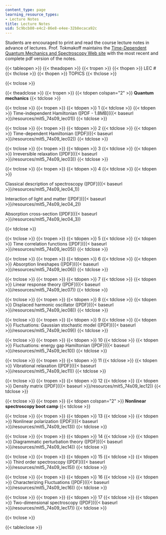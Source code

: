 ```yaml
---
content_type: page
learning_resource_types:
- Lecture Notes
title: Lecture Notes
uid: 5c9bcb80-e4c2-86e8-e4ee-32b8ecaca92c
---
```


Students are encouraged to print and read the course lecture notes in advance of lectures. Prof. Tokmakoff maintains the [Time-Dependent Quantum Mechanics and Spectroscopy Web site](http://tdqms.uchicago.edu/) with the most recent and complete pdf version of the notes.

{{< tableopen >}}
{{< theadopen >}}
{{< tropen >}}
{{< thopen >}}
LEC #
{{< thclose >}}
{{< thopen >}}
TOPICS
{{< thclose >}}

{{< trclose >}}

{{< theadclose >}}
{{< tropen >}}
{{< tdopen colspan="2" >}}
**Quantum mechanics**
{{< tdclose >}}

{{< trclose >}}
{{< tropen >}}
{{< tdopen >}}
1
{{< tdclose >}}
{{< tdopen >}}
Time-independent Hamiltonian ([PDF - 1.8MB]({{< baseurl >}}/resources/mit5_74s09_lec01))
{{< tdclose >}}

{{< trclose >}}
{{< tropen >}}
{{< tdopen >}}
2
{{< tdclose >}}
{{< tdopen >}}
Time-dependent Hamiltonian ([PDF]({{< baseurl >}}/resources/mit5_74s09_lec02))
{{< tdclose >}}

{{< trclose >}}
{{< tropen >}}
{{< tdopen >}}
3
{{< tdclose >}}
{{< tdopen >}}
Irreversible relaxation ([PDF]({{< baseurl >}}/resources/mit5_74s09_lec03))
{{< tdclose >}}

{{< trclose >}}
{{< tropen >}}
{{< tdopen >}}
4
{{< tdclose >}}
{{< tdopen >}}


Classical description of spectroscopy ([PDF]({{< baseurl >}}/resources/mit5_74s09_lec04_1))

Interaction of light and matter ([PDF]({{< baseurl >}}/resources/mit5_74s09_lec04_2))

Absorption cross-section ([PDF]({{< baseurl >}}/resources/mit5_74s09_lec04_3))


{{< tdclose >}}

{{< trclose >}}
{{< tropen >}}
{{< tdopen >}}
5
{{< tdclose >}}
{{< tdopen >}}
Time correlation functions ([PDF]({{< baseurl >}}/resources/mit5_74s09_lec05))
{{< tdclose >}}

{{< trclose >}}
{{< tropen >}}
{{< tdopen >}}
6
{{< tdclose >}}
{{< tdopen >}}
Absorption lineshapes ([PDF]({{< baseurl >}}/resources/mit5_74s09_lec06))
{{< tdclose >}}

{{< trclose >}}
{{< tropen >}}
{{< tdopen >}}
7
{{< tdclose >}}
{{< tdopen >}}
Linear response theory ([PDF]({{< baseurl >}}/resources/mit5_74s09_lec07))
{{< tdclose >}}

{{< trclose >}}
{{< tropen >}}
{{< tdopen >}}
8
{{< tdclose >}}
{{< tdopen >}}
Displaced harmonic oscillator ([PDF]({{< baseurl >}}/resources/mit5_74s09_lec08))
{{< tdclose >}}

{{< trclose >}}
{{< tropen >}}
{{< tdopen >}}
9
{{< tdclose >}}
{{< tdopen >}}
Fluctuations: Gaussian stochastic model ([PDF]({{< baseurl >}}/resources/mit5_74s09_lec09))
{{< tdclose >}}

{{< trclose >}}
{{< tropen >}}
{{< tdopen >}}
10
{{< tdclose >}}
{{< tdopen >}}
Fluctuations: energy gap Hamiltonian ([PDF]({{< baseurl >}}/resources/mit5_74s09_lec10))
{{< tdclose >}}

{{< trclose >}}
{{< tropen >}}
{{< tdopen >}}
11
{{< tdclose >}}
{{< tdopen >}}
Vibrational relaxation ([PDF]({{< baseurl >}}/resources/mit5_74s09_lec11))
{{< tdclose >}}

{{< trclose >}}
{{< tropen >}}
{{< tdopen >}}
12
{{< tdclose >}}
{{< tdopen >}}
Density matrix ([PDF]({{< baseurl >}}/resources/mit5_74s09_lec12))
{{< tdclose >}}

{{< trclose >}}
{{< tropen >}}
{{< tdopen colspan="2" >}}
**Nonlinear spectroscopy boot camp**
{{< tdclose >}}

{{< trclose >}}
{{< tropen >}}
{{< tdopen >}}
13
{{< tdclose >}}
{{< tdopen >}}
Nonlinear polarization ([PDF]({{< baseurl >}}/resources/mit5_74s09_lec13))
{{< tdclose >}}

{{< trclose >}}
{{< tropen >}}
{{< tdopen >}}
14
{{< tdclose >}}
{{< tdopen >}}
Diagrammatic perturbation theory ([PDF]({{< baseurl >}}/resources/mit5_74s09_lec14))
{{< tdclose >}}

{{< trclose >}}
{{< tropen >}}
{{< tdopen >}}
15
{{< tdclose >}}
{{< tdopen >}}
Third order spectroscopy ([PDF]({{< baseurl >}}/resources/mit5_74s09_lec15))
{{< tdclose >}}

{{< trclose >}}
{{< tropen >}}
{{< tdopen >}}
16
{{< tdclose >}}
{{< tdopen >}}
Characterizing Fluctuations ([PDF]({{< baseurl >}}/resources/mit5_74s09_lec16))
{{< tdclose >}}

{{< trclose >}}
{{< tropen >}}
{{< tdopen >}}
17
{{< tdclose >}}
{{< tdopen >}}
Two-dimensional spectroscopy ([PDF]({{< baseurl >}}/resources/mit5_74s09_lec17))
{{< tdclose >}}

{{< trclose >}}

{{< tableclose >}}